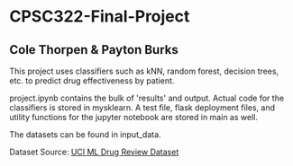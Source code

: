 # CPSC322-Final-Project
## Cole Thorpen & Payton Burks

This project uses classifiers such as kNN, random forest, decision trees, etc. to predict drug effectiveness by patient.

project.ipynb contains the bulk of 'results' and output. Actual code for the classifiers is stored in mysklearn. A test file, flask deployment files, and utility functions for the jupyter notebook are stored in main as well.

The datasets can be found in input_data.

Dataset Source: [UCI ML Drug Review Dataset](https://www.kaggle.com/datasets/jessicali9530/kuc-hackathon-winter-2018?select=drugsComTest_raw.csv)

